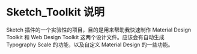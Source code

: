 # Sketch_Toolkit 说明

Sketch 插件的一个实验性的项目，目的是用来帮助我快速制作 Material Design Toolkit 和 Web Design Toolkit 这两个设计文件。应该会有自动生成 Typography Scale 的功能，以及自定义 Material Design 的一些功能。
